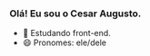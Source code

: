 ### Olá! Eu sou o Cesar Augusto.


- 🌱 Estudando front-end.
- 😄 Pronomes: ele/dele

<div>
  <a href="https://github.com/Cesarau9">
    </div>
